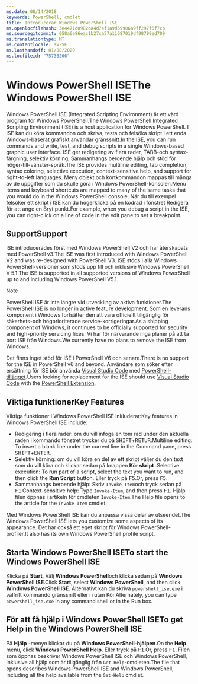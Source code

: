 ```yaml
---
ms.date: 08/14/2018
keywords: PowerShell, cmdlet
title: Introducerar Windows PowerShell ISE
ms.openlocfilehash: 3e4471d0982ba4d7ef1a9d59906a9ff297f6f7cb
ms.sourcegitcommit: 058a6e86eac1b27ca57a11687019df98709ed709
ms.translationtype: MT
ms.contentlocale: sv-SE
ms.lasthandoff: 01/08/2020
ms.locfileid: "75736206"
---
```

# <a name="the-windows-powershell-ise"></a><span data-ttu-id="fb9db-103">Windows PowerShell ISE</span><span class="sxs-lookup"><span data-stu-id="fb9db-103">The Windows PowerShell ISE</span></span>

<span data-ttu-id="fb9db-104">Windows PowerShell ISE (Integrated Scripting Environment) är ett värd program för Windows PowerShell.</span><span class="sxs-lookup"><span data-stu-id="fb9db-104">The Windows PowerShell Integrated Scripting Environment (ISE) is a host application for Windows PowerShell.</span></span> <span data-ttu-id="fb9db-105">I ISE kan du köra kommandon och skriva, testa och felsöka skript i ett enda Windows-baserat grafiskt användar gränssnitt.</span><span class="sxs-lookup"><span data-stu-id="fb9db-105">In the ISE, you can run commands and write, test, and debug scripts in a single Windows-based graphic user interface.</span></span> <span data-ttu-id="fb9db-106">ISE ger redigering av flera rader, TABB-och syntax-färgning, selektiv körning, Sammanhangs beroende hjälp och stöd för höger-till-vänster-språk.</span><span class="sxs-lookup"><span data-stu-id="fb9db-106">The ISE provides multiline editing, tab completion, syntax coloring, selective execution, context-sensitive help, and support for right-to-left languages.</span></span> <span data-ttu-id="fb9db-107">Meny objekt och kortkommandon mappas till många av de uppgifter som du skulle göra i Windows PowerShell-konsolen.</span><span class="sxs-lookup"><span data-stu-id="fb9db-107">Menu items and keyboard shortcuts are mapped to many of the same tasks that you would do in the Windows PowerShell console.</span></span> <span data-ttu-id="fb9db-108">När du till exempel felsöker ett skript i ISE kan du högerklicka på en kodrad i fönstret Redigera för att ange en Bryt punkt.</span><span class="sxs-lookup"><span data-stu-id="fb9db-108">For example, when you debug a script in the ISE, you can right-click on a line of code in the edit pane to set a breakpoint.</span></span>

## <a name="support"></a><span data-ttu-id="fb9db-109">Support</span><span class="sxs-lookup"><span data-stu-id="fb9db-109">Support</span></span>

<span data-ttu-id="fb9db-110">ISE introducerades först med Windows PowerShell V2 och har återskapats med PowerShell v3.</span><span class="sxs-lookup"><span data-stu-id="fb9db-110">The ISE was first introduced with Windows PowerShell V2 and was re-designed with PowerShell V3.</span></span> <span data-ttu-id="fb9db-111">ISE stöds i alla Windows PowerShell-versioner som stöds upp till och inklusive Windows PowerShell V 5.1.</span><span class="sxs-lookup"><span data-stu-id="fb9db-111">The ISE is supported in all supported versions of Windows PowerShell up to and including Windows PowerShell V5.1.</span></span>

> [!NOTE]
> <span data-ttu-id="fb9db-112">PowerShell ISE är inte längre vid utveckling av aktiva funktioner.</span><span class="sxs-lookup"><span data-stu-id="fb9db-112">The PowerShell ISE is no longer in active feature development.</span></span> <span data-ttu-id="fb9db-113">Som en leverans komponent i Windows fortsätter den att vara officiellt tillgänglig för säkerhets-och högprioriterade service-korrigeringar.</span><span class="sxs-lookup"><span data-stu-id="fb9db-113">As a shipping component of Windows, it continues to be officially supported for security and high-priority servicing fixes.</span></span>
> <span data-ttu-id="fb9db-114">Vi har för närvarande inga planer på att ta bort ISE från Windows.</span><span class="sxs-lookup"><span data-stu-id="fb9db-114">We currently have no plans to remove the ISE from Windows.</span></span>
>
> <span data-ttu-id="fb9db-115">Det finns inget stöd för ISE i PowerShell V6 och senare.</span><span class="sxs-lookup"><span data-stu-id="fb9db-115">There is no support for the ISE in PowerShell v6 and beyond.</span></span> <span data-ttu-id="fb9db-116">Användare som söker efter ersättning för ISE bör använda [Visual Studio Code](https://code.visualstudio.com/) med [PowerShell-tillägget](https://marketplace.visualstudio.com/items?itemName=ms-vscode.PowerShell).</span><span class="sxs-lookup"><span data-stu-id="fb9db-116">Users looking for replacement for the ISE should use [Visual Studio Code](https://code.visualstudio.com/) with the [PowerShell Extension](https://marketplace.visualstudio.com/items?itemName=ms-vscode.PowerShell).</span></span>

## <a name="key-features"></a><span data-ttu-id="fb9db-117">Viktiga funktioner</span><span class="sxs-lookup"><span data-stu-id="fb9db-117">Key Features</span></span>

<span data-ttu-id="fb9db-118">Viktiga funktioner i Windows PowerShell ISE inkluderar:</span><span class="sxs-lookup"><span data-stu-id="fb9db-118">Key features in Windows PowerShell ISE include:</span></span>

- <span data-ttu-id="fb9db-119">Redigering i flera rader: om du vill infoga en tom rad under den aktuella raden i kommando fönstret trycker du på <kbd>SHIFT</kbd>+<kbd>RETUR</kbd>.</span><span class="sxs-lookup"><span data-stu-id="fb9db-119">Multiline editing: To insert a blank line under the current line in the Command pane, press <kbd>SHIFT</kbd>+<kbd>ENTER</kbd>.</span></span>
- <span data-ttu-id="fb9db-120">Selektiv körning: om du vill köra en del av ett skript väljer du den text som du vill köra och klickar sedan på knappen **Kör skript** .</span><span class="sxs-lookup"><span data-stu-id="fb9db-120">Selective execution: To run part of a script, select the text you want to run, and then click the **Run Script** button.</span></span> <span data-ttu-id="fb9db-121">Eller tryck på <kbd>F5</kbd>.</span><span class="sxs-lookup"><span data-stu-id="fb9db-121">Or, press <kbd>F5</kbd>.</span></span>
- <span data-ttu-id="fb9db-122">Sammanhangs beroende hjälp: Skriv `Invoke-Item`och tryck sedan på <kbd>F1</kbd>.</span><span class="sxs-lookup"><span data-stu-id="fb9db-122">Context-sensitive help: Type `Invoke-Item`, and then press <kbd>F1</kbd>.</span></span> <span data-ttu-id="fb9db-123">Hjälp filen öppnas i artikeln för cmdleten `Invoke-Item`.</span><span class="sxs-lookup"><span data-stu-id="fb9db-123">The Help file opens to the article for the `Invoke-Item` cmdlet.</span></span>

<span data-ttu-id="fb9db-124">Med Windows PowerShell ISE kan du anpassa vissa delar av utseendet.</span><span class="sxs-lookup"><span data-stu-id="fb9db-124">The Windows PowerShell ISE lets you customize some aspects of its appearance.</span></span> <span data-ttu-id="fb9db-125">Det har också ett eget skript för Windows PowerShell-profiler.</span><span class="sxs-lookup"><span data-stu-id="fb9db-125">It also has its own Windows PowerShell profile script.</span></span>

## <a name="to-start-the-windows-powershell-ise"></a><span data-ttu-id="fb9db-126">Starta Windows PowerShell ISE</span><span class="sxs-lookup"><span data-stu-id="fb9db-126">To start the Windows PowerShell ISE</span></span>

<span data-ttu-id="fb9db-127">Klicka på **Start**, Välj **Windows PowerShell**och klicka sedan på **Windows PowerShell ISE**.</span><span class="sxs-lookup"><span data-stu-id="fb9db-127">Click **Start**, select **Windows PowerShell**, and then click **Windows PowerShell ISE**.</span></span>
<span data-ttu-id="fb9db-128">Alternativt kan du skriva `powershell_ise.exe` i valfritt kommando gränssnitt eller i rutan Kör.</span><span class="sxs-lookup"><span data-stu-id="fb9db-128">Alternately, you can type `powershell_ise.exe` in any command shell or in the Run box.</span></span>

## <a name="to-get-help-in-the-windows-powershell-ise"></a><span data-ttu-id="fb9db-129">För att få hjälp i Windows PowerShell ISE</span><span class="sxs-lookup"><span data-stu-id="fb9db-129">To get Help in the Windows PowerShell ISE</span></span>

<span data-ttu-id="fb9db-130">På **Hjälp** -menyn klickar du på **Windows PowerShell-hjälpen**.</span><span class="sxs-lookup"><span data-stu-id="fb9db-130">On the **Help** menu, click **Windows PowerShell Help**.</span></span> <span data-ttu-id="fb9db-131">Eller tryck på <kbd>F1</kbd>.</span><span class="sxs-lookup"><span data-stu-id="fb9db-131">Or, press <kbd>F1</kbd>.</span></span> <span data-ttu-id="fb9db-132">Filen som öppnas beskriver Windows PowerShell ISE och Windows PowerShell, inklusive all hjälp som är tillgänglig från `Get-Help`-cmdleten.</span><span class="sxs-lookup"><span data-stu-id="fb9db-132">The file that opens describes Windows PowerShell ISE and Windows PowerShell, including all the help available from the `Get-Help` cmdlet.</span></span>
